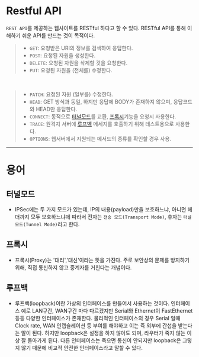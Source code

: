 # Restful API

`REST API`를 제공하는 웹사이트를 RESTful 하다고 할 수 있다. RESTful API를 통해 이해하기 쉬운 API를 만드는 것이 목적이다.

> - `GET`: 요청받은 URI의 정보를 검색하여 응답한다.
> - `POST`: 요청된 자원을 생성한다.
> - `DELETE`: 요청된 자원을 삭제할 것을 요청한다.
> - `PUT`: 요청된 자원을 (전체를) 수정한다.

<br>

> - `PATCH`: 요청된 자원 (일부를) 수정한다.
> - `HEAD`: GET 방식과 동일, 하지만 응답에 BODY가 존재하지 않으며, 응답코드와 HEAD만 응답한다.
> - `CONNECT`: 동적으로 [터널모드]()를 교환, [프록시]()기능을 요청시 사용한다.
> - `TRACE`: 원격지 서버에 [루프벡]() 메세지를 호출하기 위해 테스트용으로 사용한다.
> - `OPTIONS`: 웹서버에서 지원되는 메서드의 종류를 확인할 경우 사용.

---

# 용어

## 터널모드

- IPSec에는 두 가지 모드가 있는데, IP의 내용(payload)만을 보호하느냐, 아니면 헤더까지 모두 보호하느냐에 따라서 전자는 `전송 모드(Transport Mode)`, 후자는 `터널 모드(Tunnel Mode)`라고 한다.

## 프록시

- 프록시(Proxy)는 '대리','대신'이라는 뜻을 가진다. 주로 보안상의 문제를 방지하기 위해, 직접 통신하지 않고 중계자를 거친다는 개념이다.

## 루프백

- 루프백(loopback)이란 가상의 인터페이스를 만들어서 사용하는 것이다. 인터페이스 예로 LAN구간, WAN구간 마다 다르겠지만 Serial와 Ethernet이 FastEthernet 등등 다양한 인터페이스가 존재한다. 물리적인 인터페이스의 경우 Serial 일때 Clock rate, WAN 인캡슐레이션 등 부여를 해야하고 이는 즉 외부에 간섭을 받는다는 말이 된다. 하지만 loopback은 설정을 하지 않아도 되며, 라우터가 죽지 않는 이상 잘 돌아가게 된다. 다른 인터페이스는 죽으면 통신이 안되지만 loopback은 그렇지 않기 때문에 비교적 안전한 인터페이스라고 말할 수 있다.
